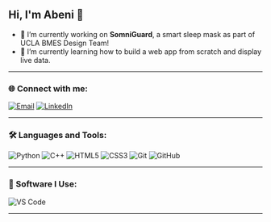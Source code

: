 ## Hi, I'm Abeni 👋

- 🔭 I’m currently working on **SomniGuard**, a smart sleep mask as part of UCLA BMES Design Team!
- 🌱 I’m currently learning how to build a web app from scratch and display live data.

---

### 🌐 Connect with me:
[![Email](https://img.shields.io/badge/-Email-red?style=flat-square&logo=gmail&logoColor=white)](mailto:liuabeni@gmail.com)
[![LinkedIn](https://img.shields.io/badge/-LinkedIn-blue?style=flat-square&logo=LinkedIn&logoColor=white)](https://www.linkedin.com/in/abeniliu/)


---

### 🛠️ Languages and Tools:
![Python](https://img.shields.io/badge/-Python-yellow?style=flat-square&logo=Python&logoColor=white)
![C++](https://img.shields.io/badge/-C++-00599C?style=flat-square&logo=C%2B%2B&logoColor=white)
![HTML5](https://img.shields.io/badge/-HTML5-orange?style=flat-square&logo=HTML5&logoColor=white)
![CSS3](https://img.shields.io/badge/-CSS3-blue?style=flat-square&logo=CSS3&logoColor=white)
![Git](https://img.shields.io/badge/-Git-F05032?style=flat-square&logo=Git&logoColor=white)
![GitHub](https://img.shields.io/badge/-GitHub-181717?style=flat-square&logo=GitHub&logoColor=white)

---

### 🎨 Software I Use:
![VS Code](https://img.shields.io/badge/-Visual%20Studio%20Code-007ACC?style=flat-square&logo=visual-studio-code&logoColor=white)

---


